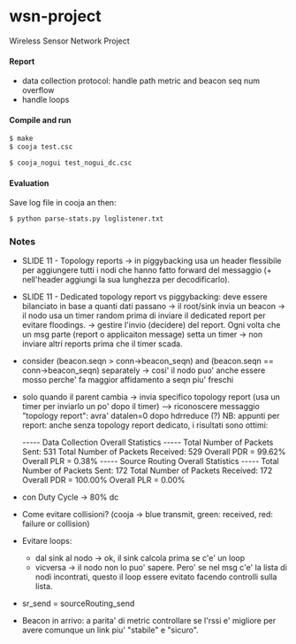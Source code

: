 # wsn-project
Wireless Sensor Network Project


#### Report

- data collection protocol: handle path metric and beacon seq num overflow
- handle loops


#### Compile and run

```sh
$ make
$ cooja test.csc
```
```sh
$ cooja_nogui test_nogui_dc.csc
```

#### Evaluation

Save log file in cooja an then:

```sh
$ python parse-stats.py loglistener.txt
```

### Notes

- SLIDE 11 - Topology reports -> in piggybacking usa un header flessibile per aggiungere tutti i nodi che hanno fatto forward del messaggio (+ nell'header aggiungi la sua lunghezza per decodificarlo).

- SLIDE 11 - Dedicated topology report vs piggybacking: deve essere bilanciato in base a quanti dati passano -> il root/sink invia un beacon -> il nodo usa un timer random prima di inviare il dedicated report per evitare floodings.
-> gestire l'invio (decidere) del report. Ogni volta che un msg parte (report o applicaiton message) setta un timer -> non inviare altri reports prima che il timer scada.

- consider (beacon.seqn > conn->beacon_seqn) and (beacon.seqn == conn->beacon_seqn) separately -> cosi' il nodo puo' anche essere mosso
  perche' fa maggior affidamento a seqn piu' freschi

- solo quando il parent cambia -> invia specifico topology report (usa un timer per inviarlo un po' dopo il timer)
  --> riconoscere messaggio "topology report": avra' datalen=0 dopo hdrreduce (?)
  NB: appunti per report: anche senza topology report dedicato, i risultati sono ottimi:

    ----- Data Collection Overall Statistics -----
    Total Number of Packets Sent: 531
    Total Number of Packets Received: 529
    Overall PDR = 99.62%
    Overall PLR = 0.38%
    ----- Source Routing Overall Statistics -----
    Total Number of Packets Sent: 172
    Total Number of Packets Received: 172
    Overall PDR = 100.00%
    Overall PLR = 0.00%

- con Duty Cycle -> 80% dc

- Come evitare collisioni? (cooja -> blue transmit, green: received, red: failure or collision)

- Evitare loops:
    - dal sink al nodo -> ok, il sink calcola prima se c'e' un loop
    - vicversa -> il nodo non lo puo' sapere. Pero' se nel msg c'e' la lista di  nodi incontrati, questo il loop essere evitato facendo controlli sulla lista.

- sr_send = sourceRouting_send

- Beacon in arrivo: a parita' di metric controllare se l'rssi e' migliore per avere comunque un link piu' "stabile" e "sicuro".
